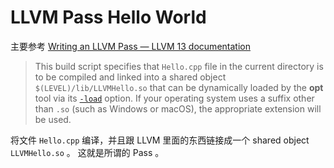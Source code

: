 # LLVM Pass Hello World

主要参考
[Writing an LLVM Pass — LLVM 13 documentation](https://llvm.org/docs/WritingAnLLVMPass.html)

>This build script specifies that `Hello.cpp` file in the current directory is to be compiled and linked into a shared object `$(LEVEL)/lib/LLVMHello.so` that can be dynamically loaded by the **opt** tool via its [`-load`](https://llvm.org/docs/CommandGuide/opt.html#cmdoption-opt-load) option. If your operating system uses a suffix other than `.so` (such as Windows or macOS), the appropriate extension will be used.

将文件 `Hello.cpp` 编译，并且跟 LLVM 里面的东西链接成一个 shared object `LLVMHello.so` 。
这就是所谓的 Pass 。


